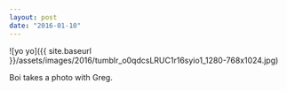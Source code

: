 ```yaml
---
layout: post
date: "2016-01-10"
---
```


![yo yo]({{ site.baseurl }}/assets/images/2016/tumblr_o0qdcsLRUC1r16syio1_1280-768x1024.jpg)

Boi takes a photo with Greg.
